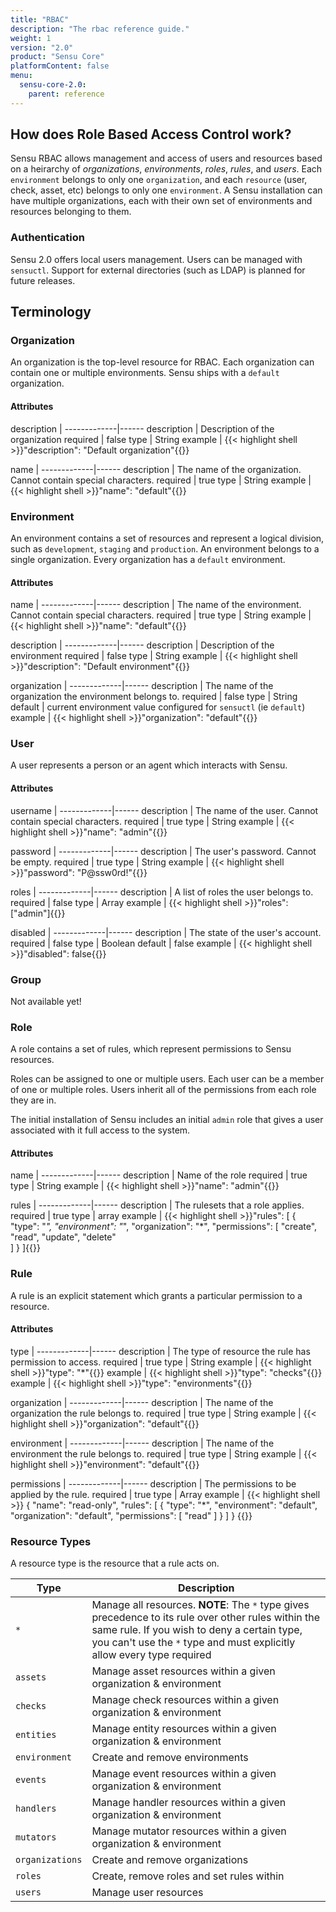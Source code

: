 ```yaml
---
title: "RBAC"
description: "The rbac reference guide."
weight: 1
version: "2.0"
product: "Sensu Core"
platformContent: false 
menu:
  sensu-core-2.0:
    parent: reference
---
```


## How does Role Based Access Control work?
Sensu RBAC allows management and access of users and resources based on a heirarchy of *organizations*, *environments*, *roles*, *rules*, and *users*. Each `environment` belongs to only one `organization`, and each `resource` (user, check, asset, etc) belongs to only one `environment`. A Sensu installation can have multiple organizations, each with their own set of environments and resources belonging to them.

### Authentication

Sensu 2.0 offers local users management. Users can be managed with `sensuctl`.
Support for external directories (such as LDAP) is planned for future releases.

## Terminology

### Organization

An organization is the top-level resource for RBAC. Each organization can
contain one or multiple environments. Sensu ships with a `default` organization.
#### Attributes

description  | 
-------------|------ 
description  | Description of the organization 
required     | false 
type         | String
example      | {{< highlight shell >}}"description": "Default organization"{{</highlight>}}

name         | 
-------------|------ 
description  | The name of the organization. Cannot contain special characters.
required     | true 
type         | String
example      | {{< highlight shell >}}"name": "default"{{</highlight>}}

### Environment

An environment contains a set of resources and represent a logical division,
such as `development`, `staging` and `production`. An environment belongs to a
single organization. Every organization has a `default` environment.

#### Attributes

name         | 
-------------|------ 
description  | The name of the environment. Cannot contain special characters.
required     | true 
type         | String
example      | {{< highlight shell >}}"name": "default"{{</highlight>}}

description  | 
-------------|------ 
description  | Description of the environment 
required     | false 
type         | String
example      | {{< highlight shell >}}"description": "Default environment"{{</highlight>}}

organization | 
-------------|------ 
description  | The name of the organization the environment belongs to. 
required     | false 
type         | String
default      | current environment value configured for `sensuctl` (ie `default`)
example      | {{< highlight shell >}}"organization": "default"{{</highlight>}}

### User

A user represents a person or an agent which interacts with Sensu.

#### Attributes

username     | 
-------------|------ 
description  | The name of the user. Cannot contain special characters.
required     | true 
type         | String
example      | {{< highlight shell >}}"name": "admin"{{</highlight>}}

password     | 
-------------|------ 
description  | The user's password. Cannot be empty. 
required     | true 
type         | String
example      | {{< highlight shell >}}"password": "P@ssw0rd!"{{</highlight>}}

roles        | 
-------------|------ 
description  | A list of roles the user belongs to.
required     | false 
type         | Array
example      | {{< highlight shell >}}"roles": ["admin"]{{</highlight>}}

disabled     | 
-------------|------ 
description  | The state of the user's account.
required     | false 
type         | Boolean 
default      | false
example      | {{< highlight shell >}}"disabled": false{{</highlight>}}

### Group

Not available yet!

### Role

A role contains a set of rules, which represent permissions to Sensu resources.

Roles can be assigned to one or multiple users. Each user can be a member of one
or multiple roles. Users inherit all of the permissions from each role they are
in.

The initial installation of Sensu includes an initial `admin` role that gives a
user associated with it full access to the system.

#### Attributes

name         | 
-------------|------ 
description  | Name of the role 
required     | true 
type         | String
example      | {{< highlight shell >}}"name": "admin"{{</highlight>}}

rules        | 
-------------|------ 
description  | The rulesets that a role applies.
required     | true 
type         | array 
example      | {{< highlight shell >}}"rules": [
    {
        "type": "*",
        "environment": "*",
        "organization": "*",
        "permissions": [
            "create",
            "read",
            "update",
            "delete"        
        ]
    } 
]{{</highlight>}}

### Rule

A rule is an explicit statement which grants a particular permission to a resource.

#### Attributes

type         | 
-------------|------ 
description  | The type of resource the rule has permission to access. 
required     | true 
type         | String
example      | {{< highlight shell >}}"type": "*"{{</highlight>}}
example      | {{< highlight shell >}}"type": "checks"{{</highlight>}}
example      | {{< highlight shell >}}"type": "environments"{{</highlight>}}

organization | 
-------------|------ 
description  | The name of the organization the rule belongs to. 
required     | true 
type         | String
example      | {{< highlight shell >}}"organization": "default"{{</highlight>}}
    
environment  | 
-------------|------ 
description  | The name of the environment the rule belongs to. 
required     | true 
type         | String
example      | {{< highlight shell >}}"environment": "default"{{</highlight>}}

permissions  | 
-------------|------ 
description  | The permissions to be applied by the rule. 
required     | true 
type         | Array
example      | {{< highlight shell >}}
{
  "name": "read-only",
  "rules": [
    {
      "type": "*",
      "environment": "default",
      "organization": "default",
      "permissions": [
        "read"
      ]
    }
  ]
}
{{</highlight>}}

### Resource Types

A resource type is the resource that a rule acts on. 

| Type | Description |
|---|---|
| `*` | Manage all resources. **NOTE**: The `*` type gives precedence to its rule over other rules within the same rule. If you wish to deny a certain type, you can't use the `*` type and must explicitly allow every type required |
| `assets` | Manage asset resources within a given organization & environment |
| `checks` | Manage check resources within a given organization & environment |
| `entities` | Manage entity resources within a given organization & environment |
| `environment` | Create and remove environments |
| `events` | Manage event resources within a given organization & environment |
| `handlers` | Manage handler resources within a given organization & environment |
| `mutators` | Manage mutator resources within a given organization & environment |
| `organizations` | Create and remove organizations |
| `roles` | Create, remove roles and set rules within |
| `users` | Manage user resources |
